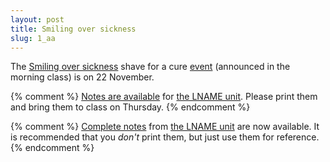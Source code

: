 ```yaml
---
layout: post
title: Smiling over sickness
slug: 1_aa
---
```


The [Smiling over sickness](http://www.sosmcmaster.com/) shave for a cure [event](http://www.sosmcmaster.com/shave-for-a-cure.html) (announced in the morning class) is on 22 November.

{% comment %} 
[Notes are available](/materials/UNAME.handouts.pdf) for [the LNAME unit](/UNAME.html). Please print them and bring them to class on Thursday.
{% endcomment %} 

{% comment %} 
[Complete notes](/materials/UNAME.handouts.pdf) from [the LNAME unit](/UNAME.html) are now available. It is recommended that you _don't_ print them, but just use them for reference.
{% endcomment %} 

